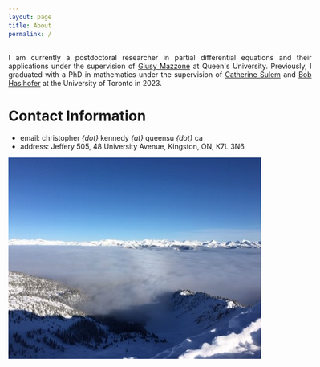 ```yaml
---
layout: page
title: About
permalink: /
---
```


<div style='text-align: justify; width: 120%;'>
I am currently a postdoctoral researcher in partial differential equations and their applications under the supervision of <a href="https://mast.queensu.ca/~gmazzone/">Giusy Mazzone</a> at Queen's University. Previously, I graduated with a PhD in mathematics under the supervision of <a href="https://www.math.toronto.edu/sulem/">Catherine Sulem</a> and <a href = "https://www.math.toronto.edu/roberth/">Bob Haslhofer</a> at the University of Toronto in 2023.
</div>

Contact Information
======

<ul style='width: 120%;'>
  <li> email: christopher <i>{dot}</i> kennedy <i>{at}</i> queensu <i>{dot}</i> ca </li>
  <li> address: Jeffery 505, 48 University Avenue, Kingston, ON, K7L 3N6 </li>
</ul>

![](assets/img/KHMR_clouds.jpg)

